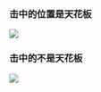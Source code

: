 ### 击中的位置是天花板
![](http://pic.zaqbest.com/i/2022/05/12/627caa781ba3b.png)

### 击中的不是天花板
![](http://pic.zaqbest.com/i/2022/05/12/627caa34abb43.png)